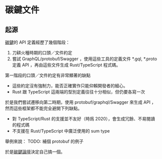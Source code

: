 # 碳鍵文件

## 起源

[碳鍵](https://github.com/carbon-bond/carbonbond)的 API 定義經歷了幾個階段：

1. 刀耕火種時期的口頭／文件約定
2. 嘗試 GraphQL/protobuf/Swagger ，使用這些工具的定義文件 *.gql, *.proto 定義 API ，再由這些文件生成 Rust/TypeScript 程式碼。

第一階段的口頭／文件約定有非常顯著的缺點
- 這些約定沒有強制力，能否正確實作只能仰賴開發者的細心。
- Rust 跟 TypeScript 這兩端的型別定義往往十分相似，但仍要各寫一次

於是我們嘗試遷移向第二時期，使用 protobuf/graphql/Swagger 來生成 API ，然而這些框架都不能完全避開下列缺點。
- 對 TypeScript/Rust 的支援並不友好（時爲 2020），會生成冗餘、不易閱讀的程式碼
- 不支援在 Rust/TypeScript 中廣泛使用的 sum type

舉例來說：
TODO: 補個 protobuf 的例子

於是[碳鍵論壇](https://github.com/carbon-bond)決定自己搞一個。